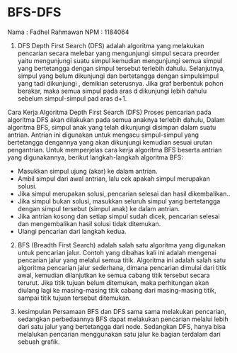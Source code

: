 # BFS-DFS

Nama : Fadhel Rahmawan
NPM : 1184064

1. DFS Depth First Search (DFS) adalah algoritma yang melakukan pencarian secara melebar yang mengunjungi simpul secara preorder yaitu mengunjungi suatu simpul kemudian mengunjungi semua simpul yang bertetangga dengan simpul tersebut terlebih dahulu. Selanjutnya, simpul yang belum dikunjungi dan bertetangga dengan simpulsimpul yang tadi dikunjungi , demikian seterusnya. Jika graf berbentuk pohon berakar, maka semua simpul pada aras d dikunjungi lebih dahulu sebelum simpul-simpul pad aras d+1.

Cara Kerja Algoritma Depth First Search (DFS) Proses pencarian pada algoritma DFS akan dilakukan pada semua anaknya terlebih dahulu, Dalam algoritma BFS, simpul anak yang telah dikunjungi disimpan dalam suatu antrian. Antrian ini digunakan untuk mengacu simpul-simpul yang bertetangga dengannya yang akan dikunjungi kemudian sesuai urutan pengantrian.
Untuk memperjelas cara kerja algoritma BFS beserta antrian yang digunakannya, berikut langkah-langkah algoritma BFS:

- Masukkan simpul ujung (akar) ke dalam antrian.
- Ambil simpul dari awal antrian, lalu cek apakah simpul merupakan solusi.
- Jika simpul merupakan solusi, pencarian selesai dan hasil dikembalikan..
- Jika simpul bukan solusi, masukkan seluruh simpul yang bertetangga dengan simpul tersebut (simpul anak) ke dalam antrian.
- Jika antrian kosong dan setiap simpul sudah dicek, pencarian selesai dan mengembalikan hasil solusi tidak ditemukan.
- Ulangi pencarian dari langkah kedua.

2. BFS (Breadth First Search) adalah salah satu algoritma yang digunakan untuk pencarian jalur. Contoh yang dibahas kali ini adalah mengenai pencarian jalur yang melalui semua titik.
Algoritma ini adalah salah satu algoritma pencarian jalur sederhana, dimana pencarian dimulai dari titik awal, kemudian dilanjutkan ke semua cabang titik tersebut secara terurut. Jika titik tujuan belum ditemukan, maka perhitungan akan diulang lagi ke masing-masing titik cabang dari masing-masing titik, sampai titik tujuan tersebut ditemukan.

3. kesimpulan
    Persamaan BFS dan DFS sama sama melakukan pencarian, sedangkan perbedaannya BFS dapat melakukan pencarian melalui lebih dari satu jalur yang bertetangga dari node. Sedangkan DFS, hanya bisa melalukan pencarian menggunakan satu jalur ke bagian terdalam dari sebuah grafik.
